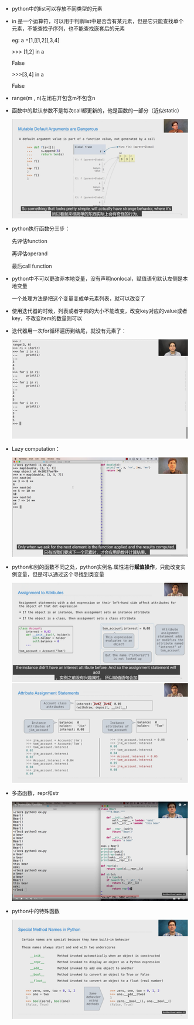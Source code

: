 * python中的list可以存放不同类型的元素

* in 是一个运算符，可以用于判断list中是否含有某元素，但是它只能查找单个元素，不能查找子序列，也不能查找嵌套后的元素

  eg: a =[1,[[1,2]],3,4]

  \>>> [1,2] in a

  False

  \>>>[3,4] in a

  False

* range(m , n)左闭右开包含m不包含n

* 函数中的默认参数不是每次call都更新的，他是函数的一部分（近似static）

  ![image-20220722171943907](笔记图片/image-20220722171943907.png)

* python执行函数分三步：

  先评估function

  再评估operand

  最后call function
  
* python中不可以更改非本地变量，没有声明nonlocal，赋值语句默认左侧是本地变量

  一个处理方法是把这个变量变成单元素列表，就可以改变了

* 使用迭代器的时候，列表或者字典的大小不能改变，改变key对应的value或者key，不改变item的数量则可以

* 迭代器用一次for循环遍历到结尾，就没有元素了：

  ![image-20220726162832823](笔记图片/image-20220726162832823.png)

* Lazy computation：

  ![image-20220726163247988](笔记图片/image-20220726163247988.png)



* python和别的函数不同之处，python实例名.属性进行**赋值操作**，只能改变实例变量，但是可以通过这个寻找到类变量

  ![image-20220729090936989](笔记图片/image-20220729090936989.png)![image-20220729091412007](笔记图片/image-20220729091412007.png)

* 多态函数，repr和str

  ![image-20220808163027998](笔记图片/image-20220808163027998.png) 

* python中的特殊函数

  ![image-20220808163708825](笔记图片/image-20220808163708825.png)